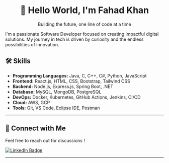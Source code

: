 <div align="center">
  <h1>👋 Hello World, I'm Fahad Khan</h1>
  <p>Building the future, one line of code at a time</p>
</div>

I'm a passionate Software Developer focused on creating impactful digital solutions. My journey in tech is driven by curiosity and the endless possibilities of innovation.


## 🛠️ Skills

- **Programming Languages:** Java, C, C++, C#, Python, JavaScript
- **Frontend:** React.js, HTML, CSS, Bootstrap, Tailwind CSS  
- **Backend:** Node.js, Express.js, Spring Boot, .NET  
- **Database:** MySQL, MongoDB, PostgreSQL  
- **DevOps:** Docker, Kubernetes, GitHub Actions, Jenkins, CI/CD  
- **Cloud:** AWS, GCP  
- **Tools:** Git, VS Code, Eclipse IDE, Postman   

---

## 🔗 **Connect with Me**  

Feel free to reach out for discussions !

[![LinkedIn Badge](https://img.shields.io/badge/LinkedIn-Fahad%20Khan-blue?logo=linkedin&style=flat-square)](https://www.linkedin.com/in/fahad-khan-50b141233/)  

---
